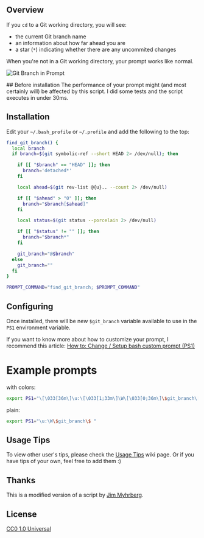 ## Overview

If you `cd` to a Git working directory, you will see:
- the current Git branch name
- an information about how far ahead you are
- a star (`*`) indicating whether there are any uncommited changes

When you're not in a Git working directory, your prompt
works like normal.

![Git Branch in Prompt](https://raw.github.com/patrikholcak/git-aware-prompt/master/preview.png)


## Before installation
The performance of your prompt might (and most certainly will) be affected by this script. I did some tests and the script executes in under 30ms.


## Installation

Edit your `~/.bash_profile` or `~/.profile` and add the following to the top:

```bash
find_git_branch() {
  local branch
  if branch=$(git symbolic-ref --short HEAD 2> /dev/null); then

    if [[ "$branch" == "HEAD" ]]; then
      branch='detached*'
    fi

    local ahead=$(git rev-list @{u}.. --count 2> /dev/null)

    if [[ "$ahead" > "0" ]]; then
      branch="$branch[$ahead]"
    fi

    local status=$(git status --porcelain 2> /dev/null)

    if [[ "$status" != "" ]]; then
      branch="$branch*"
    fi

    git_branch="@$branch"
  else
    git_branch=""
  fi
}

PROMPT_COMMAND="find_git_branch; $PROMPT_COMMAND"
```


## Configuring

Once installed, there will be new `$git_branch` variable
available to use in the `PS1` environment variable.

If you want to know more about how to customize your prompt, I recommend
this article: [How to: Change / Setup bash custom prompt (PS1)][how-to]

[how-to]: http://www.cyberciti.biz/tips/howto-linux-unix-bash-shell-setup-prompt.html


# Example prompts

with colors:
```bash
export PS1="\[\033[36m\]\u:\[\033[1;33m\]\W\[\033[0;36m\]\$git_branch\[\033[m\]\$ "
```

plain:
```bash
export PS1="\u:\W\$git_branch\$ "
```


## Usage Tips

To view other user's tips, please check the
[Usage Tips](https://github.com/jimeh/git-aware-prompt/wiki/Usage-Tips) wiki
page. Or if you have tips of your own, feel free to add them :)


## Thanks

This is a modified version of a script by [Jim Myhrberg](https://github.com/jimeh/git-aware-prompt).


## License

[CC0 1.0 Universal](http://creativecommons.org/publicdomain/zero/1.0/)
